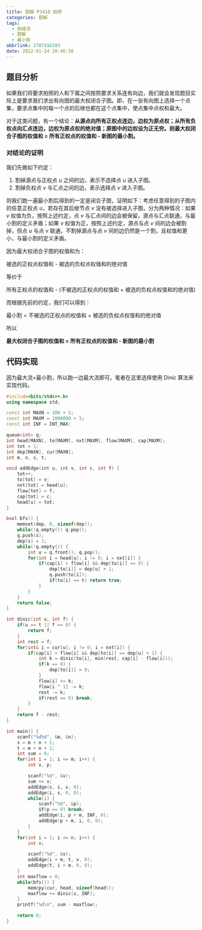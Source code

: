 ```yaml
---
title: 题解 P3410 拍照
categories: 题解
tags:
  - 网络流
  - 题解
  - 最小割
abbrlink: 2787416393
date: 2022-01-24 20:46:50
---
```


## 题目分析

如果我们将要求拍照的人和下属之间按照要求关系连有向边，我们就会发现题目实际上是要求我们求出有向图的最大权闭合子图。即，在一张有向图上选择一个点集，要求点集中的每一个点的后继也都在这个点集中，使点集中点权和最大。

对于这类问题，有一个结论：**从源点向所有正权点连边，边权为原点权；从所有负权点向汇点连边，边权为原点权的绝对值；原图中的边权设为正无穷。则最大权闭合子图的权值和 = 所有正权点的权值和 - 新图的最小割。**

### 对结论的证明

我们先做如下约定：

1. 割掉源点与正权点 $u$ 之间的边，表示不选择点 $u$ 进入子图。
2. 割掉负权点 $v$ 与汇点之间的边，表示选择点 $v$ 进入子图。

则我们跑一遍最小割后得到的一定是闭合子图，证明如下：考虑任意得到的子图内的任意正权点 $u$，若存在其后继节点 $v$ 没有被选择进入子图，分为两种情况：如果 $v$ 权值为负，按照上述约定，点 $v$ 与汇点间的边会被保留，源点与汇点联通，与最小割的定义矛盾；如果 $v$ 权值为正，按照上述约定，源点与点 $v$ 间的边会被割掉，但点 $u$ 与点 $v$ 联通，不割掉源点与点 $v$ 间的边仍然是一个割，且权值和更小，与最小割的定义矛盾。

因为最大权闭合子图的权值和为：

被选的正权点权值和 - 被选的负权点权值和的绝对值

等价于 

所有正权点的权值和 - (不被选的正权点的权值和 + 被选的负权点权值和的绝对值)

而根据先前的约定，我们可以得到：

最小割 = 不被选的正权点的权值和 + 被选的负权点权值和的绝对值

所以

**最大权闭合子图的权值和 = 所有正权点的权值和 - 新图的最小割**

## 代码实现

因为最大流=最小割，所以跑一边最大流即可。笔者在这里选择使用 Dinic 算法来实现代码。

```cpp
#include<bits/stdc++.h>
using namespace std;

const int MAXN = 200 + 5;
const int MAXM = 1000000 + 5;
const int INF = INT_MAX;

queue<int> q;
int head[MAXN], to[MAXM], nxt[MAXM], flow[MAXM], cap[MAXM];
int tot = 1;
int dep[MAXN], cur[MAXN];
int m, n, s, t;

void addEdge(int u, int v, int c, int f) {
    tot++;
    to[tot] = v;
    nxt[tot] = head[u];
    flow[tot] = f;
    cap[tot] = c;
    head[u] = tot;
}

bool bfs() {
    memset(dep, 0, sizeof(dep));
    while(!q.empty()) q.pop();
    q.push(s);
    dep[s] = 1;
    while(!q.empty()) {
        int u = q.front(); q.pop();
        for(int i = head[u]; i != 0; i = nxt[i]) {
            if(cap[i] > flow[i] && dep[to[i]] == 0) {
                dep[to[i]] = dep[u] + 1;
                q.push(to[i]);
                if(to[i] == t) return true;
            }
        }
    }
    return false;
}

int dinic(int u, int f) {
    if(u == t || f == 0) {
        return f;
    }
    int rest = f;
    for(int& i = cur[u]; i != 0; i = nxt[i]) {
        if(cap[i] > flow[i] && dep[to[i]] == dep[u] + 1) {
            int k = dinic(to[i], min(rest, cap[i] - flow[i]));
            if(k == 0) {
                dep[to[i]] = 0;
            }
            flow[i] += k;
            flow[i ^ 1] -= k;
            rest -= k;
            if(rest == 0) break;
        }
    }
    return f - rest;
}

int main() {
    scanf("%d%d", &m, &n);
    s = m + n + 1;
    t = m + n + 2;
    int sum = 0;
    for(int i = 1; i <= m; i++) {
        int v, p;

        scanf("%d", &v);
        sum += v;
        addEdge(s, i, v, 0);
        addEdge(i, s, 0, 0);
        while(1) {
            scanf("%d", &p);
            if(p == 0) break;
            addEdge(i, p + m, INF, 0);
            addEdge(p + m, i, 0, 0);
        }
    }
    for(int i = 1; i <= n; i++) {
        int v;

        scanf("%d", &v);
        addEdge(i + m, t, v, 0);
        addEdge(t, i + m, 0, 0);
    }
    int maxflow = 0;
    while(bfs()) {
        memcpy(cur, head, sizeof(head));
        maxflow += dinic(s, INF);
    }
    printf("%d\n", sum - maxflow);

    return 0;
}

```

